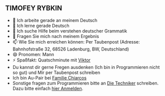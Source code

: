 ## TIMOFEY RYBKIN
<!--
**timorius/timorius** is a ✨ _special_ ✨ repository because its `README.md` (this file) appears on your GitHub profile.
-->

- 🔭 Ich arbeite gerade an meinem Deutsch
- 🌱 Ich lerne gerade Deutsch
- 🤔 Ich suche Hilfe beim verstehen deutscher Grammatik 
- 💬 Fragen Sie mich nach meinem Ergebnis 
- 📫 Wie Sie mich erreichen können: Per Taubenpost (Adresse: Bahnhofstraße 32, 68526 Ladenburg, BW, Deutschland)
- 😄 Pronomen: Mann
- ⚡ Spaßfakt: Quatschminute mit [Viktor](https://viktor-chiarcos.github.io)
- Du kannst dir gerne Fregen ausdenken (Ich bin in Programmieren nicht so gut) und Mir per Taubenpost schreiben
- Ich bin Au-Pair bei [Familie Chiarcos](https://fam-chiarcos.github.io)
- Sonstige fragen zum Programmieren bitte an [Die Techniker](https://die-techniker.github.io) schreiben. Dazu bitte einfach [hier Anmelden](https://viktor-chiarcos.github.io/tech/organisation/).
